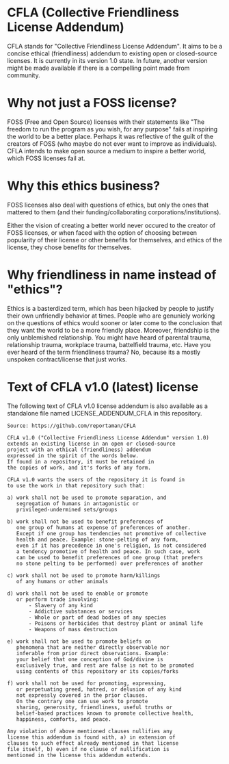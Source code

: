 # CFLA (Collective Friendliness License Addendum)
CFLA stands for "Collective Friendliness License Addendum". It aims to be a concise ethical (friendliness) addendum to existing open or closed-source licenses. It is currently in its version 1.0 state. In future, another version might be made available if there is a compelling point made from community.

# Why not just a FOSS license?
FOSS (Free and Open Source) licenses with their statements like "The freedom to run the program as you wish, for any purpose" fails at inspiring the world to be a better place. Perhaps it was reflective of the guilt of the creators of FOSS (who maybe do not ever want to improve as individuals). CFLA intends to make open source a medium to inspire a better world, which FOSS licenses fail at.

# Why this ethics business?
FOSS licenses also deal with questions of ethics, but only the ones that mattered to them (and their funding/collaborating corporations/institutions).

Either the vision of creating a better world never occured to the creator of FOSS licenses, or when faced with the option of choosing between popularity of their license or other benefits for themselves, and ethics of the license, they chose benefits for themselves.

# Why friendliness in name instead of "ethics"?
Ethics is a basterdized term, which has been hijacked by people to justify their own unfriendly behavior at times. People who are genuniely working on the questions of ethics would sooner or later come to the conclusion that they want the world to be a more friendly place. Moreover, friendship is the only unblemished relationship. You might have heard of parental trauma, relationship trauma, workplace trauma, battelfield trauma, etc. Have you ever heard of the term friendliness trauma? No, because its a mostly unspoken contract/license that just works.

# Text of CFLA v1.0 (latest) license

The following text of CFLA v1.0 license addendum is also available as a standalone file named LICENSE_ADDENDUM_CFLA in this repository.


```
Source: https://github.com/reportaman/CFLA

CFLA v1.0 ("Collective Friendliness License Addendum" version 1.0)
extends an existing license in an open or closed-source
project with an ethical (friendliness) addendum
expressed in the spirit of the words below.
If found in a repository, it must be retained in
the copies of work, and it's forks of any form.

CFLA v1.0 wants the users of the repository it is found in
to use the work in that repository such that:

a) work shall not be used to promote separation, and
   segregation of humans in antagonistic or
   privileged-undermined sets/groups
   
b) work shall not be used to benefit preferences of
   one group of humans at expense of preferences of another.
   Except if one group has tendencies not promotive of collective
   health and peace. Example: stone-pelting of any form,
   even if it has precedence in one's religion, is not considered
   a tendency promotive of health and peace. In such case, work
   can be used to benefit preferences of one group (that prefers
   no stone pelting to be performed) over preferences of another

c) work shall not be used to promote harm/killings
   of any humans or other animals

d) work shall not be used to enable or promote
   or perform trade involving:
       - Slavery of any kind
       - Addictive substances or services
       - Whole or part of dead bodies of any species
       - Poisons or herbicides that destroy plant or animal life
       - Weapons of mass destruction

e) work shall not be used to promote beliefs on 
   phenomena that are neither directly observable nor 
   inferable from prior direct observations. Example:
   your belief that one conception of God/divine is 
   exclusively true, and rest are false is not to be promoted
   using contents of this repository or its copies/forks

f) work shall not be used for promoting, expressing, 
   or perpetuating greed, hatred, or delusion of any kind
   not expressly covered in the prior clauses.
   On the contrary one can use work to promote
   sharing, generosity, friendliness, useful truths or
   belief-based practices known to promote collective health,
   happiness, comforts, and peace.

Any violation of above mentioned clauses nullifies any
license this addendum is found with, a) in extension of
clauses to such effect already mentioned in that license
file itself, b) even if no clause of nullification is
mentioned in the license this addendum extends.
```
